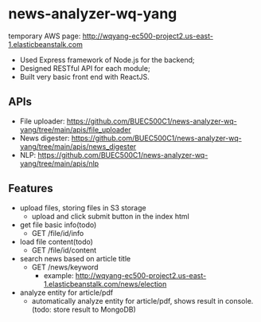 # news-analyzer-wq-yang

temporary AWS page: http://wqyang-ec500-project2.us-east-1.elasticbeanstalk.com
- Used Express framework of Node.js for the backend;
- Designed RESTful API for each module;
- Built very basic front end with ReactJS.

## APIs
- File uploader: https://github.com/BUEC500C1/news-analyzer-wq-yang/tree/main/apis/file_uploader
- News digester: https://github.com/BUEC500C1/news-analyzer-wq-yang/tree/main/apis/news_digester
- NLP: https://github.com/BUEC500C1/news-analyzer-wq-yang/tree/main/apis/nlp

## Features
- upload files, storing files in S3 storage
    - upload and click submit button in the index html
- get file basic info(todo)
    - GET /file/id/info
- load file content(todo)
    - GET /file/id/content
- search news based on article title
    - GET /news/keyword
        - example: http://wqyang-ec500-project2.us-east-1.elasticbeanstalk.com/news/election
- analyze entity for article/pdf
    - automatically analyze entity for article/pdf, shows result in console. (todo: store result to MongoDB)
